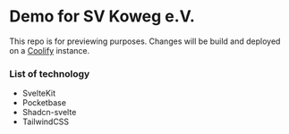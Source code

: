 # Demo for SV Koweg e.V. 

This repo is for previewing purposes. Changes will be build and deployed on a [Coolify](https://coolify.io) instance.

### List of technology

- SvelteKit
- Pocketbase
- Shadcn-svelte
- TailwindCSS
